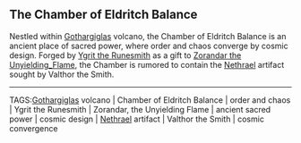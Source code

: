 ## The Chamber of Eldritch Balance

Nestled within [Gothargiglas](Gothargiglas.md) volcano, the Chamber of Eldritch Balance is an ancient place of sacred power, where order and chaos converge by cosmic design. Forged by [Ygrit the Runesmith](../People/Ygrit_Runesmith.md) as a gift to [Zorandar the Unyielding_Flame](../Gods/Zorandar%20the%20Unyielding_Flame.md), the Chamber is rumored to contain the [Nethrael](../Lore/Nethrael.md) artifact sought by Valthor the Smith.


---

TAGS:[Gothargiglas](Gothargiglas.md) volcano | Chamber of Eldritch Balance | order and chaos | Ygrit the Runesmith | Zorandar, the Unyielding Flame | ancient sacred power | cosmic design | [Nethrael](../Lore/Nethrael.md) artifact | Valthor the Smith | cosmic convergence
